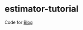 # estimator-tutorial

Code for [Blog](https://www.chunyangwen.com/blog/tensorflow/estimator-tutorial.html)
